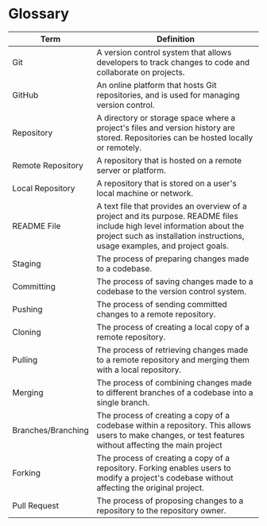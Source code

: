 # Glossary

| Term               | Definition                                                                                                                                                                                              |
| ------------------ | ------------------------------------------------------------------------------------------------------------------------------------------------------------------------------------------------------- |
| Git                | A version control system that allows developers to track changes to code and collaborate on projects.                                                                                                   |
| GitHub             | An online platform that hosts Git repositories, and is used for managing version control.                                                                                                               |
| Repository         | A directory or storage space where a project's files and version history are stored. Repositories can be hosted locally or remotely.                                                                    |
| Remote Repository  | A repository that is hosted on a remote server or platform.                                                                                                                                             |
| Local Repository   | A repository that is stored on a user's local machine or network.                                                                                                                                       |
| README File        | A text file that provides an overview of a project and its purpose. README files include high level information about the project such as installation instructions, usage examples, and project goals. |
| Staging            | The process of preparing changes made to a codebase.                                                                                                                                                    |
| Committing         | The process of saving changes made to a codebase to the version control system.                                                                                                                         |
| Pushing            | The process of sending committed changes to a remote repository.                                                                                                                                        |
| Cloning            | The process of creating a local copy of a remote repository.                                                                                                                                            |
| Pulling            | The process of retrieving changes made to a remote repository and merging them with a local repository.                                                                                                 |
| Merging            | The process of combining changes made to different branches of a codebase into a single branch.                                                                                                         |
| Branches/Branching | The process of creating a copy of a codebase within a repository. This allows users to make changes, or test features without affecting the main project                                                |
| Forking            | The process of creating a copy of a repository. Forking enables users to modify a project's codebase without affecting the original project.                                                            |
| Pull Request       | The process of proposing changes to a repository to the repository owner.                                                                                                                               |
